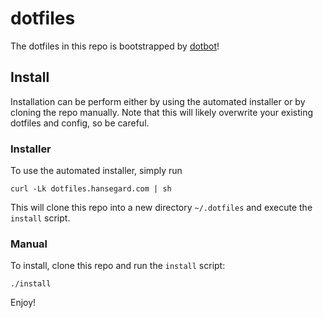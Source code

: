 # dotfiles

The dotfiles in this repo is bootstrapped by [dotbot](https://github.com/anishathalye/dotbot)!

## Install

Installation can be perform either by using the automated installer or by cloning the repo manually. Note
that this will likely overwrite your existing dotfiles and config, so be careful.

### Installer

To use the automated installer, simply run

    curl -Lk dotfiles.hansegard.com | sh

This will clone this repo into a new directory `~/.dotfiles` and execute the `install` script.

### Manual

To install, clone this repo and run the `install` script:

    ./install

Enjoy!